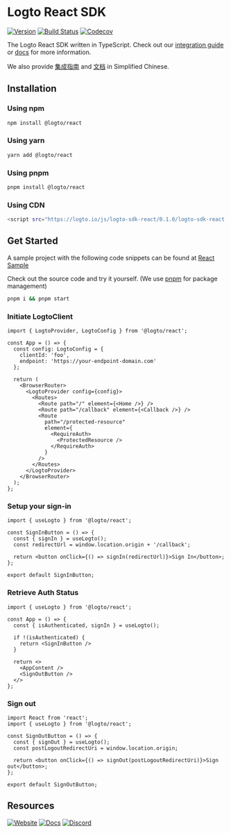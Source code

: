# Logto React SDK
[![Version](https://img.shields.io/npm/v/@logto/react)](https://www.npmjs.com/package/@logto/react)
[![Build Status](https://github.com/logto-io/js/actions/workflows/main.yml/badge.svg)](https://github.com/logto-io/js/actions/workflows/main.yml)
[![Codecov](https://img.shields.io/codecov/c/github/logto-io/js)](https://app.codecov.io/gh/logto-io/js?branch=master)

The Logto React SDK written in TypeScript. Check out our [integration guide](https://docs.logto.io/integrate-sdk/react) or [docs](https://docs.logto.io/sdk/react) for more information.

We also provide [集成指南](https://docs.logto.io/zh-cn/integrate-sdk/react) and [文档](https://docs.logto.io/zh-cn/sdk/react) in Simplified Chinese.

## Installation

### Using npm

```bash
npm install @logto/react
```

### Using yarn

```bash
yarn add @logto/react
```

### Using pnpm

```bash
pnpm install @logto/react
```

### Using CDN

```bash
<script src="https://logto.io/js/logto-sdk-react/0.1.0/logto-sdk-react.production.js" />
```

## Get Started

A sample project with the following code snippets can be found at [React Sample](https://github.com/logto-io/js/tree/master/packages/react-sample)

Check out the source code and try it yourself. (We use [pnpm](https://pnpm.io/) for package management)

```bash
pnpm i && pnpm start
```

### Initiate LogtoClient

```tsx
import { LogtoProvider, LogtoConfig } from '@logto/react';

const App = () => {
  const config: LogtoConfig = {
    clientId: 'foo',
    endpoint: 'https://your-endpoint-domain.com'
  };

  return (
    <BrowserRouter>
      <LogtoProvider config={config}>
        <Routes>
          <Route path="/" element={<Home />} />
          <Route path="/callback" element={<Callback />} />
          <Route
            path="/protected-resource"
            element={
              <RequireAuth>
                <ProtectedResource />
              </RequireAuth>
            }
          />
        </Routes>
      </LogtoProvider>
    </BrowserRouter>
  );
};
```

### Setup your sign-in

```tsx
import { useLogto } from '@logto/react';

const SignInButton = () => {
  const { signIn } = useLogto();
  const redirectUrl = window.location.origin + '/callback';

  return <button onClick={() => signIn(redirectUrl)}>Sign In</button>;
};

export default SignInButton;
```

### Retrieve Auth Status

```tsx
import { useLogto } from '@logto/react';

const App = () => {
  const { isAuthenticated, signIn } = useLogto();

  if !(isAuthenticated) {
    return <SignInButton />
  }

  return <>
    <AppContent />
    <SignOutButton />
  </>
};
```

### Sign out

```tsx
import React from 'react';
import { useLogto } from '@logto/react';

const SignOutButton = () => {
  const { signOut } = useLogto();
  const postLogoutRedirectUri = window.location.origin;

  return <button onClick={() => signOut(postLogoutRedirectUri)}>Sign out</button>;
};

export default SignOutButton;
```

## Resources

[![Website](https://img.shields.io/badge/website-logto.io-8262F8.svg)](https://logto.io/)
[![Docs](https://img.shields.io/badge/docs-logto.io-green.svg)](https://docs.logto.io/docs/sdk/swift/)
[![Discord](https://img.shields.io/discord/965845662535147551?logo=discord&logoColor=ffffff&color=7389D8&cacheSeconds=600)](https://discord.gg/UEPaF3j5e6)
